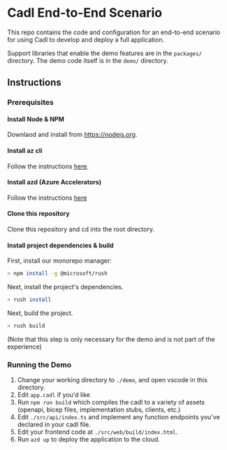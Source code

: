 # Cadl End-to-End Scenario

This repo contains the code and configuration for an end-to-end scenario for using Cadl to develop and deploy a full
application.

Support libraries that enable the demo features are in the `packages/` directory. The demo code itself is in the `demo/`
directory.

## Instructions

### Prerequisites

#### Install Node & NPM

Downlaod and install from https://nodejs.org.

#### Install az cli

Follow the instructions [here](https://docs.microsoft.com/en-us/cli/azure/install-azure-cli).

#### Install azd (Azure Accelerators)

Follow the instructions [here](https://github.com/azure/azure-dev)

#### Clone this repository

Clone this repository and cd into the root directory.

#### Install project dependencies & build

First, install our monorepo manager:

```bash
> npm install -g @microsoft/rush
```

Next, install the project's dependencies.

```bash
> rush install
```

Next, build the project.

```bash
> rush build
```

(Note that this step is only necessary for the demo and is not part of the experience)

### Running the Demo

1. Change your working directory to `./demo`, and open vscode in this directory.
2. Edit `app.cadl` if you'd like
3. Run `npm run build` which compiles the cadl to a variety of assets (openapi, bicep files, implementation stubs, clients, etc.)
4. Edit `./src/api/index.ts` and implement any function endpoints you've declared in your cadl file.
5. Edit your frontend code at `./src/web/build/index.html`.
6. Run `azd up` to deploy the application to the cloud.